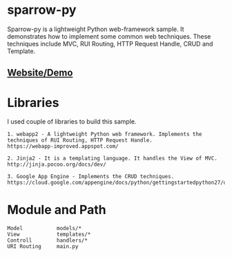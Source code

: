 sparrow-py
==========

Sparrow-py is a lightweight Python web-framework sample. It demonstrates how to implement some common web techniques. These techniques include MVC, RUI Routing, HTTP Request Handle, CRUD and Template.

<h2><a href="http://molten-calling-716.appspot.com" target="_blank">Website/Demo</a></h2>


Libraries
=========
I used couple of libraries to build this sample.

	1. webapp2 - A lightweight Python web framework. Implements the techniques of RUI Routing, HTTP Request Handle.
	https://webapp-improved.appspot.com/

	2. Jinja2 - It is a templating language. It handles the View of MVC.
	http://jinja.pocoo.org/docs/dev/

	3. Google App Engine - Implements the CRUD techniques.
	https://cloud.google.com/appengine/docs/python/gettingstartedpython27/usingdatastore



Module and Path
===============

	Model			models/*
	View			templates/*
	Controll		handlers/*
	URI Routing		main.py
